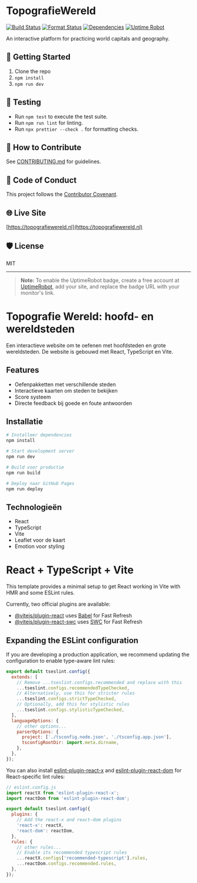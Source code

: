# TopografieWereld

[![Build Status](https://github.com/<your-username>/<your-repo>/actions/workflows/test.yml/badge.svg)](https://github.com/<your-username>/<your-repo>/actions/workflows/test.yml)
[![Format Status](https://github.com/<your-username>/<your-repo>/actions/workflows/format.yml/badge.svg)](https://github.com/<your-username>/<your-repo>/actions/workflows/format.yml)
[![Dependencies](https://img.shields.io/librariesio/github/<your-username>/<your-repo>)](https://libraries.io/github/<your-username>/<your-repo>)
[![Uptime Robot](https://img.shields.io/badge/uptime-monitoring-lightgrey?logo=uptimerobot)](https://uptimerobot.com/)

An interactive platform for practicing world capitals and geography.

## 🚀 Getting Started

1. Clone the repo
2. `npm install`
3. `npm run dev`

## 🧪 Testing


- Run `npm test` to execute the test suite.
- Run `npm run lint` for linting.
- Run `npx prettier --check .` for formatting checks.

## 🤝 How to Contribute

See [CONTRIBUTING.md](CONTRIBUTING.md) for guidelines.

## 📜 Code of Conduct

This project follows the [Contributor Covenant](CODE_OF_CONDUCT.md).

## 🌐 Live Site

[https://topografiewereld.nl](https://topografiewereld.nl)

## 🛡️ License

MIT

---

> **Note:** To enable the UptimeRobot badge, create a free account at [UptimeRobot](https://uptimerobot.com/), add your site, and replace the badge URL with your monitor's link.

# Topografie Wereld: hoofd- en wereldsteden

Een interactieve website om te oefenen met hoofdsteden en grote wereldsteden. De website is gebouwd met React, TypeScript en Vite.

## Features

- Oefenpakketten met verschillende steden
- Interactieve kaarten om steden te bekijken
- Score systeem
- Directe feedback bij goede en foute antwoorden

## Installatie

```bash
# Installeer dependencies
npm install

# Start development server
npm run dev

# Build voor productie
npm run build

# Deploy naar GitHub Pages
npm run deploy
```

## Technologieën

- React
- TypeScript
- Vite
- Leaflet voor de kaart
- Emotion voor styling

# React + TypeScript + Vite

This template provides a minimal setup to get React working in Vite with HMR and some ESLint rules.

Currently, two official plugins are available:

- [@vitejs/plugin-react](https://github.com/vitejs/vite-plugin-react/blob/main/packages/plugin-react) uses [Babel](https://babeljs.io/) for Fast Refresh
- [@vitejs/plugin-react-swc](https://github.com/vitejs/vite-plugin-react/blob/main/packages/plugin-react-swc) uses [SWC](https://swc.rs/) for Fast Refresh

## Expanding the ESLint configuration

If you are developing a production application, we recommend updating the configuration to enable type-aware lint rules:

```js
export default tseslint.config({
  extends: [
    // Remove ...tseslint.configs.recommended and replace with this
    ...tseslint.configs.recommendedTypeChecked,
    // Alternatively, use this for stricter rules
    ...tseslint.configs.strictTypeChecked,
    // Optionally, add this for stylistic rules
    ...tseslint.configs.stylisticTypeChecked,
  ],
  languageOptions: {
    // other options...
    parserOptions: {
      project: ['./tsconfig.node.json', './tsconfig.app.json'],
      tsconfigRootDir: import.meta.dirname,
    },
  },
});
```

You can also install [eslint-plugin-react-x](https://github.com/Rel1cx/eslint-react/tree/main/packages/plugins/eslint-plugin-react-x) and [eslint-plugin-react-dom](https://github.com/Rel1cx/eslint-react/tree/main/packages/plugins/eslint-plugin-react-dom) for React-specific lint rules:

```js
// eslint.config.js
import reactX from 'eslint-plugin-react-x';
import reactDom from 'eslint-plugin-react-dom';

export default tseslint.config({
  plugins: {
    // Add the react-x and react-dom plugins
    'react-x': reactX,
    'react-dom': reactDom,
  },
  rules: {
    // other rules...
    // Enable its recommended typescript rules
    ...reactX.configs['recommended-typescript'].rules,
    ...reactDom.configs.recommended.rules,
  },
});
```
